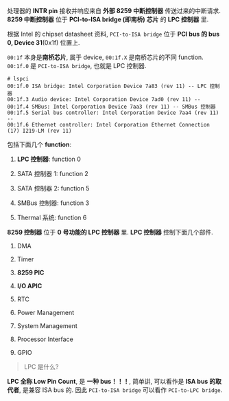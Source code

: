 
处理器的 **INTR pin** 接收并响应来自 **外部 8259 中断控制器** 传送过来的中断请求. **8259 中断控制器** 位于 **PCI\-to\-ISA bridge (即南桥) 芯片** 的 **LPC 控制器** 里.

根据 Intel 的 chipset datasheet 资料, `PCI-to-ISA bridge` 位于 **PCI bus 的 bus 0, Device 31**(0x1f) 位置上.

`00:1f` 本身是**南桥芯片**, 属于 device, `00:1f.X` 是南桥芯片的不同 function. `00:1f.0` 是 `PCI-to-ISA bridge`, 也就是 LPC 控制器.

```
# lspci
00:1f.0 ISA bridge: Intel Corporation Device 7a83 (rev 11) -- LPC 控制器
00:1f.3 Audio device: Intel Corporation Device 7ad0 (rev 11) -- 
00:1f.4 SMBus: Intel Corporation Device 7aa3 (rev 11) -- SMBus 控制器
00:1f.5 Serial bus controller: Intel Corporation Device 7aa4 (rev 11) -- 
00:1f.6 Ethernet controller: Intel Corporation Ethernet Connection (17) I219-LM (rev 11)
```

包括下面几个 **function**:

1) **LPC 控制器**: function 0

2) SATA 控制器 1: function 2

3) SATA 控制器 2: function 5

4) SMBus 控制器: function 3

5) Thermal 系统: function 6

**8259 控制器** 位于 **0 号功能的 LPC 控制器** 里. **LPC 控制器** 控制下面几个部件.

1) DMA

2) Timer

3) **8259 PIC**

4) **I/O APIC**

5) RTC

6) Power Management

7) System Management

8) Processor Interface

9) GPIO

> LPC 是什么?

**LPC 全称 Low Pin Count**, 是 **一种 bus！！！**, 简单讲, 可以看作是 **ISA bus 的取代者**, 是兼容 ISA bus 的. 因此 `PCI-to-ISA bridge` 可以看作 `PCI-to-LPC bridge`.

